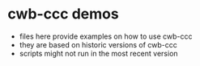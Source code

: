 # cwb-ccc demos

- files here provide examples on how to use cwb-ccc
- they are based on historic versions of cwb-ccc
- scripts might not run in the most recent version
